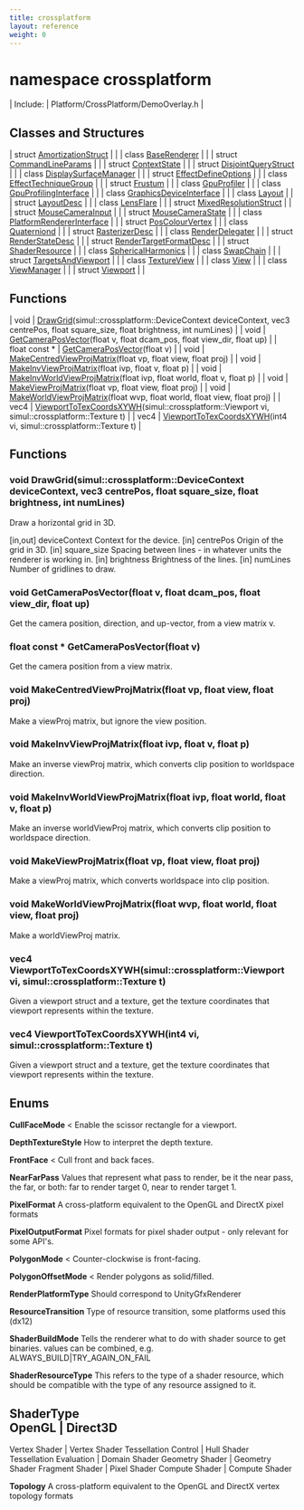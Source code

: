 ```yaml
---
title: crossplatform
layout: reference
weight: 0
---
```

namespace crossplatform
===

| Include: | Platform/CrossPlatform/DemoOverlay.h |



Classes and Structures
---

| struct [AmortizationStruct](crossplatform/amortizationstruct) |  |
| class [BaseRenderer](crossplatform/baserenderer) |  |
| struct [CommandLineParams](crossplatform/commandlineparams) |  |
| struct [ContextState](crossplatform/contextstate) |  |
| struct [DisjointQueryStruct](crossplatform/disjointquerystruct) |  |
| class [DisplaySurfaceManager](crossplatform/displaysurfacemanager) |  |
| struct [EffectDefineOptions](crossplatform/effectdefineoptions) |  |
| class [EffectTechniqueGroup](crossplatform/effecttechniquegroup) |  |
| struct [Frustum](crossplatform/frustum) |  |
| class [GpuProfiler](crossplatform/gpuprofiler) |  |
| class [GpuProfilingInterface](crossplatform/gpuprofilinginterface) |  |
| class [GraphicsDeviceInterface](crossplatform/graphicsdeviceinterface) |  |
| class [Layout](crossplatform/layout) |  |
| struct [LayoutDesc](crossplatform/layoutdesc) |  |
| class [LensFlare](crossplatform/lensflare) |  |
| struct [MixedResolutionStruct](crossplatform/mixedresolutionstruct) |  |
| struct [MouseCameraInput](crossplatform/mousecamerainput) |  |
| struct [MouseCameraState](crossplatform/mousecamerastate) |  |
| class [PlatformRendererInterface](crossplatform/platformrendererinterface) |  |
| struct [PosColourVertex](crossplatform/poscolourvertex) |  |
| class [Quaterniond](crossplatform/quaterniond) |  |
| struct [RasterizerDesc](crossplatform/rasterizerdesc) |  |
| class [RenderDelegater](crossplatform/renderdelegater) |  |
| struct [RenderStateDesc](crossplatform/renderstatedesc) |  |
| struct [RenderTargetFormatDesc](crossplatform/rendertargetformatdesc) |  |
| struct [ShaderResource](crossplatform/shaderresource) |  |
| class [SphericalHarmonics](crossplatform/sphericalharmonics) |  |
| class [SwapChain](crossplatform/swapchain) |  |
| struct [TargetsAndViewport](crossplatform/targetsandviewport) |  |
| class [TextureView](crossplatform/textureview) |  |
| class [View](crossplatform/view) |  |
| class [ViewManager](crossplatform/viewmanager) |  |
| struct [Viewport](crossplatform/viewport) |  |

Functions
---

| void | [DrawGrid](#DrawGrid)(simul::crossplatform::DeviceContext deviceContext, vec3 centrePos, float square_size, float brightness, int numLines) |
| void | [GetCameraPosVector](#GetCameraPosVector)(float v, float dcam_pos, float view_dir, float up) |
| float  const * | [GetCameraPosVector](#GetCameraPosVector)(float v) |
| void | [MakeCentredViewProjMatrix](#MakeCentredViewProjMatrix)(float vp, float view, float proj) |
| void | [MakeInvViewProjMatrix](#MakeInvViewProjMatrix)(float ivp, float v, float p) |
| void | [MakeInvWorldViewProjMatrix](#MakeInvWorldViewProjMatrix)(float ivp, float world, float v, float p) |
| void | [MakeViewProjMatrix](#MakeViewProjMatrix)(float vp, float view, float proj) |
| void | [MakeWorldViewProjMatrix](#MakeWorldViewProjMatrix)(float wvp, float world, float view, float proj) |
| vec4 | [ViewportToTexCoordsXYWH](#ViewportToTexCoordsXYWH)(simul::crossplatform::Viewport vi, simul::crossplatform::Texture t) |
| vec4 | [ViewportToTexCoordsXYWH](#ViewportToTexCoordsXYWH)(int4 vi, simul::crossplatform::Texture t) |


Functions
---

### <a name="DrawGrid"/>void DrawGrid(simul::crossplatform::DeviceContext deviceContext, vec3 centrePos, float square_size, float brightness, int numLines)
Draw a horizontal grid in 3D.

[in,out] deviceContext   Context for the device.
[in]     centrePos       Origin of the grid in 3D.
[in]     square_size     Spacing between lines - in whatever units the renderer is working in.
[in]     brightness      Brightness of the lines.
[in]     numLines        Number of gridlines to draw.

### <a name="GetCameraPosVector"/>void GetCameraPosVector(float v, float dcam_pos, float view_dir, float up)
Get the camera position, direction, and up-vector, from a view matrix v.

### <a name="GetCameraPosVector"/>float  const * GetCameraPosVector(float v)
Get the camera position from a view matrix.

### <a name="MakeCentredViewProjMatrix"/>void MakeCentredViewProjMatrix(float vp, float view, float proj)
Make a viewProj matrix, but ignore the view position.

### <a name="MakeInvViewProjMatrix"/>void MakeInvViewProjMatrix(float ivp, float v, float p)
Make an inverse viewProj matrix, which converts clip position to worldspace direction.

### <a name="MakeInvWorldViewProjMatrix"/>void MakeInvWorldViewProjMatrix(float ivp, float world, float v, float p)
Make an inverse worldViewProj matrix, which converts clip position to worldspace direction.

### <a name="MakeViewProjMatrix"/>void MakeViewProjMatrix(float vp, float view, float proj)
Make a viewProj matrix, which converts worldspace into clip position.

### <a name="MakeWorldViewProjMatrix"/>void MakeWorldViewProjMatrix(float wvp, float world, float view, float proj)
Make a worldViewProj matrix.

### <a name="ViewportToTexCoordsXYWH"/>vec4 ViewportToTexCoordsXYWH(simul::crossplatform::Viewport vi, simul::crossplatform::Texture t)
Given a viewport struct and a texture, get the texture coordinates that viewport represents within the texture.

### <a name="ViewportToTexCoordsXYWH"/>vec4 ViewportToTexCoordsXYWH(int4 vi, simul::crossplatform::Texture t)
Given a viewport struct and a texture, get the texture coordinates that viewport represents within the texture.

Enums
---

**CullFaceMode**  < Enable the scissor rectangle for a viewport.

**DepthTextureStyle**  How to interpret the depth texture.

**FrontFace**  < Cull front and back faces.

**NearFarPass**  Values that represent what pass to render, be it the near pass, the far, or both: far to render target 0, near to render target 1.

**PixelFormat**  A cross-platform equivalent to the OpenGL and DirectX pixel formats

**PixelOutputFormat**  Pixel formats for pixel shader output - only relevant for some API's.

**PolygonMode**  < Counter-clockwise is front-facing.

**PolygonOffsetMode**  < Render polygons as solid/filled.

**RenderPlatformType**  Should correspond to UnityGfxRenderer

**ResourceTransition**  Type of resource transition, some platforms used this (dx12)

**ShaderBuildMode**  Tells the renderer what to do with shader source to get binaries. values can be combined, e.g. ALWAYS_BUILD|TRY_AGAIN_ON_FAIL

**ShaderResourceType**  This refers to the type of a shader resource, which should be compatible with the type of any resource assigned to it.

**ShaderType**  
OpenGL                                  |       Direct3D
-------------------------------------------
Vertex Shader                   |       Vertex Shader
Tessellation Control    |       Hull Shader
Tessellation Evaluation |       Domain Shader
Geometry Shader                 |       Geometry Shader
Fragment Shader                 |       Pixel Shader
Compute Shader                  |       Compute Shader


**Topology**  A cross-platform equivalent to the OpenGL and DirectX vertex topology formats
